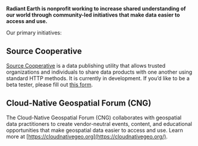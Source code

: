 **Radiant Earth is nonprofit working to increase shared understanding of our world through community-led initiatives that make data easier to access and use.**

Our primary initiatives:

## Source Cooperative
[Source Cooperative](https://source.coop) is a data publishing utility that allows trusted organizations and individuals to share data products with one another using standard HTTP methods. It is currently in development. If you’d like to be a beta tester, please fill out [this form](https://forms.gle/fjMpYrwpVZEaBExW6).

## Cloud-Native Geospatial Forum (CNG)
The Cloud-Native Geospatial Forum (CNG) collaborates with geospatial data practitioners to create vendor-neutral events, content, and educational opportunities that make geospatial data easier to access and use. Learn more at [https://cloudnativegeo.org](https://cloudnativegeo.org/).

